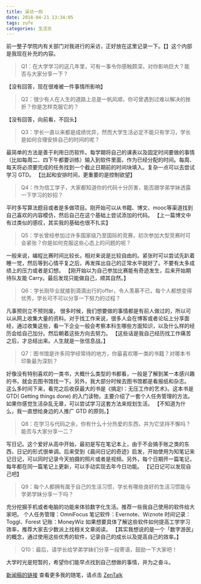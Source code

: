 ```yaml
---
title: 采访一则
date: 2018-04-21 13:34:05
tags: zufe
categories: 生活志
---
```


前一整子学院内有关部门对我进行的采访，正好放在这里记录一下。【】这个内部是我现在补充的内容。

> Q1：在大学学习的这几年里，可有一事令你感触颇深，对你影响巨大？能否与大家分享一下？

【没有回答，现在很难被一件事情所影响】

> Q2：很少有人在人生的道路上总是一帆风顺，你可曾遇到过难以解决的挫折？你是怎样克服它的？

【没有回答，向前看，不回头】

> Q3：学长一直以来都是成绩优异，然而大学生活必定不能只有学习，学长是如何合理安排自己的时间的呢？

最简单的方法是善于利用日历软件。每学期将自己的课表以及固定时间要做的事情（比如每周二、四下午都要训练）输入到软件里面，作为已经分配的时间。每周、每天将必须要完成的任务找到一个截止日期前的时间块填入。复杂一点可以去尝试学习 GTD。
【比起和安排时间，更重要的是控制欲望】

> Q4：作为信工学子，大家都知道你的代码十分厉害，能否跟学弟学妹透露一下学习的妙招？

平时多写算法题目或者是多做项目。刚开始可以从书籍、博文、mooc等渠道找到自己喜欢的内容模仿，然后自己在这个基础上尝试添加的代码。
【上一篇博文中有过类似的感叹，其实我的基础也很不扎实】

> Q5：学长曾经参加过许多国家级乃至国际的竞赛，初次参加大型竞赛时可会紧张？你是如何克服这些心态上的问题的呢？

一般来说，编程比赛时间比较长，相对来说是比较自由的。紧张时可以尝试先趴着睡一觉，然后等到心情平复之后，再发挥出自己的正常水平就好了。不要有太多成绩上的压力或者是幻想。
【刚开始以为自己参加比赛能有奇迹发生，后来开始期待队友能 Carry。最后发现只能做自己，顺其自然。】

> Q6：学长刚毕业就接到滴滴出行的offer，令人羡慕不已，每个人都想变得优秀，学长可不可以分享一下努力的过程？

凡事预则立不预则废。 很多时候，我们想要做的事情都是有前人做过的，所以可以从网上收集大量的资料。对于找工作来说，很多人会在博客或者论坛上分享面经，通过收集这些，看一下企业一般会考察本科生哪些方面知识，以及什么样的经历会给自己加分。然后朝着这些方向去努力。
【这些话是我自己经历找工作痛苦之后，才总结出来。人生就是一张信息战。】

 > Q7：图书馆是许多同学经常待的地方，你最喜欢哪一类的书籍？对哪本书印象最为深刻？

好像没有特别喜欢的一类书，大概什么类型的书都看，一般是了解到某一本感兴趣的书，就会去图书馆找一下。另外，我大部分时候去图书馆都是看报纸和杂志。
这么多时间下来，看完之后收获最大的书是《搞定I：无压工作的艺术》。这本书是 GTD( Getting things done) 的入门读物，主要介绍了一套个人任务管理的方法。如果你感觉生活杂乱无章，可以尝试学习这套方法来规划生活。
【不知道为什么，我一直想给身边的人推广 GTD 的原则。】

> Q8：在学习与代码之余，你有什么十分热爱的东西，并为它坚持不懈吗？能否与大家分享一二？

写日记。这个爱好从高中开始，最初是写在笔记本上，由于不会搞手账之类的东西，日记的形式很单调。后来受到《晨间日记的奇迹》启发，开始使用为知笔记来记日记，可以同时记录今天拍摄的照片或者是视频。另外，每个日期开一篇笔记，每年都在同一篇笔记上更新，可以手动实现去年今日功能。
【记日记可以发现自己吧】

> Q9：每个人都拥有属于自己的生活习惯，学长有哪些良好的生活习惯能与学弟学妹分享一下吗？

充分挖掘手机或者电脑的功能来体验数字化生活。推荐一些我自己使用的软件给大家吧。
个人任务管理：OmniFocus
笔记软件：Evernote、Wiznote
时间记录：Toggl、Forest
记账：MoneyWiz
如果想要具体了解这些软件如何提高工学学习效率，推荐大家去少数派上找相关文章阅读。
【其实我想说的是一个「数字游民」的概念，通过使用这些优秀的软件，记录自己的成长以及提高自己的效率。】


> Q10：最后，请学长给学弟学妹们分享一段寄语，鼓励一下大家吧！

大学时光是短暂的，希望你们能早点找到自己想做的事情，并为之奋斗。


[新闻稿的链接](https://info.zufe.edu.cn/xx_nry.jsp?urltype=news.NewsContentUrl&wbtreeid=1074&wbnewsid=7926)
查看更多我的随笔，请点击 [ZenTalk](http://xiang578.com/)



